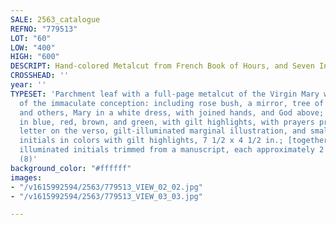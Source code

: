```yaml
---
SALE: 2563_catalogue
REFNO: "779513"
LOT: "60"
LOW: "400"
HIGH: "600"
DESCRIPT: Hand-colored Metalcut from French Book of Hours, and Seven Initials.
CROSSHEAD: ''
year: ''
TYPESET: 'Parchment leaf with a full-page metalcut of the Virgin Mary with emblems
  of the immaculate conception: including rose bush, a mirror, tree of Jesse, fountain,
  and others, Mary in a white dress, with joined hands, and God above; hand-colored
  in blue, red, brown, and green, with gilt highlights, with prayers printed in gothic
  letter on the verso, gilt-illuminated marginal illustration, and small hand-written
  initials in colors with gilt highlights, 7 1/2 x 4 1/2 in.; [together with] seven
  illuminated initials trimmed from a manuscript, each approximately 2 1/2 x 3 in.
  (8)'
background_color: "#ffffff"
images:
- "/v1615992594/2563/779513_VIEW_02_02.jpg"
- "/v1615992594/2563/779513_VIEW_03_03.jpg"

---
```

